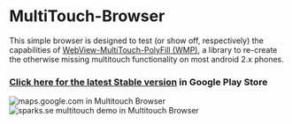MultiTouch-Browser
==================

This simple browser is designed to test (or show off, respectively) the capabilities of [WebView-MultiTouch-PolyFill (WMP)](https://github.com/Philzen/WebView-MultiTouch-Polyfill), a library to re-create the otherwise missing multitouch functionality on most android 2.x phones.


### [Click here for the latest Stable version](https://play.google.com/store/apps/details?id=com.changeit.mtbrowser) in Google Play Store


<img src="https://lh3.ggpht.com/DNZRFQtRaDlmnsVz6Uv2zBcHVu5MQekBYWkk2tuDtVH1pVCJx_z7GwZZIoO--79WkA" alt="maps.google.com in Multitouch Browser"/> &nbsp;
<img src="https://lh5.ggpht.com/D3h806TyO9u5R1mmAw-4ZF8T_HiUdCG9f8udcXR8fMp7fZ_WvrE__MPg4-JJKfHxNgE" alt="sparks.se multitouch demo in Multitouch Browser" />

